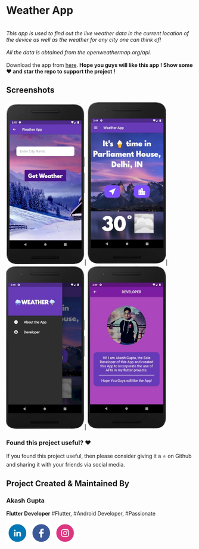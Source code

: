 # Weather App
<br>_This app is used to find out the live weather data in the current location of the device as well as the weather for any city one can think of!<br><br>All the data is obtained from the openweathermap.org/api.<br><br>_
Download the app from [here](https://drive.google.com/file/d/1wUQriPPy3vFJFCcYRfsxiRZtAaUKZP--/view?usp=sharing).
**Hope you guys will like this app ! Show some ❤️ and star the repo to support the project !**
<br>
## Screenshots
<img src="https://github.com/Akash-Gupta-2000/WeatherApp/blob/master/images/readme/cityWeather.jpg" width="210">|
<img src="https://github.com/Akash-Gupta-2000/WeatherApp/blob/master/images/readme/currentWeather.jpg" width="210">|
<img src="https://github.com/Akash-Gupta-2000/WeatherApp/blob/master/images/readme/drawer.jpg" width="210">|
<img src="https://github.com/Akash-Gupta-2000/WeatherApp/blob/master/images/readme/dev.jpg" width="210">

### Found this project useful? :heart:

If you found this project useful, then please consider giving it a :star: on Github and sharing it with your friends via social media.

## Project Created & Maintained By

### Akash Gupta 
**Flutter Developer** #Flutter, #Android Developer, #Passionate

<a href="https://www.linkedin.com/in/akashgupta2000/"><img src="https://github.com/aritraroy/social-icons/blob/master/linkedin-icon.png?raw=true" width="60"></a>
<a href="https://www.facebook.com/profile.php?id=100011464338988"><img src="https://github.com/aritraroy/social-icons/blob/master/facebook-icon.png?raw=true" width="60"></a>
<a href="https://www.instagram.com/gupta.akash.2000/"><img src="https://github.com/aritraroy/social-icons/blob/master/instagram-icon.png?raw=true" width="60"></a>
